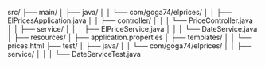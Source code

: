 src/
├── main/
│   ├── java/
│   │   └── com/goga74/elprices/
│   │       ├── ElPricesApplication.java
│   │       ├── controller/
│   │       │   └── PriceController.java
│   │       ├── service/
│   │       │   ├── ElPriceService.java
│   │       │   └── DateService.java
│   ├── resources/
│       ├── application.properties
│       ├── templates/
│       │   └── prices.html
├── test/
│   ├── java/
│   │   └── com/goga74/elprices/
│   │       ├── service/
│   │       │   └── DateServiceTest.java
